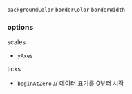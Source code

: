 

`backgroundColor`
`borderColor`
`borderWidth`


### options

scales
- `yAxes` 

ticks 
- `beginAtZero` // 데이터 표기를 0부터 시작 

